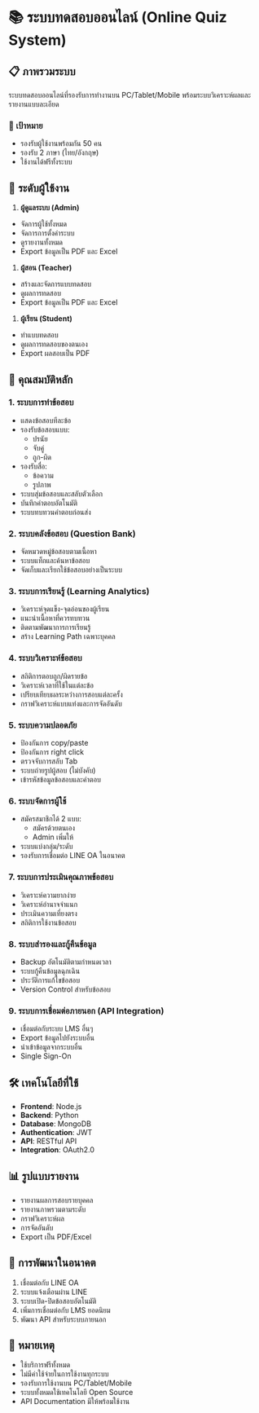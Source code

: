 # 📚 ระบบทดสอบออนไลน์ (Online Quiz System)

## 📋 ภาพรวมระบบ

ระบบทดสอบออนไลน์ที่รองรับการทำงานบน PC/Tablet/Mobile พร้อมระบบวิเคราะห์ผลและรายงานแบบละเอียด

### 🎯 เป้าหมาย

- รองรับผู้ใช้งานพร้อมกัน 50 คน
- รองรับ 2 ภาษา (ไทย/อังกฤษ)
- ใช้งานได้ฟรีทั้งระบบ

## 👥 ระดับผู้ใช้งาน

1. **ผู้ดูแลระบบ (Admin)**

- จัดการผู้ใช้ทั้งหมด
- จัดการการตั้งค่าระบบ
- ดูรายงานทั้งหมด
- Export ข้อมูลเป็น PDF และ Excel

1. **ผู้สอน (Teacher)**

- สร้างและจัดการแบบทดสอบ
- ดูผลการทดสอบ
- Export ข้อมูลเป็น PDF และ Excel

1. **ผู้เรียน (Student)**

- ทำแบบทดสอบ
- ดูผลการทดสอบของตนเอง
- Export ผลสอบเป็น PDF

## 🔑 คุณสมบัติหลัก

### 1. ระบบการทำข้อสอบ

- แสดงข้อสอบทีละข้อ
- รองรับข้อสอบแบบ:
  - ปรนัย
  - จับคู่
  - ถูก-ผิด
- รองรับสื่อ:
  - ข้อความ
  - รูปภาพ
- ระบบสุ่มข้อสอบและสลับตัวเลือก
- บันทึกคำตอบอัตโนมัติ
- ระบบทบทวนคำตอบก่อนส่ง

### 2. ระบบคลังข้อสอบ (Question Bank)

- จัดหมวดหมู่ข้อสอบตามเนื้อหา
- ระบบแท็กและค้นหาข้อสอบ
- จัดเก็บและเรียกใช้ข้อสอบอย่างเป็นระบบ

### 3. ระบบการเรียนรู้ (Learning Analytics)

- วิเคราะห์จุดแข็ง-จุดอ่อนของผู้เรียน
- แนะนำเนื้อหาที่ควรทบทวน
- ติดตามพัฒนาการการเรียนรู้
- สร้าง Learning Path เฉพาะบุคคล

### 4. ระบบวิเคราะห์ข้อสอบ

- สถิติการตอบถูก/ผิดรายข้อ
- วิเคราะห์เวลาที่ใช้ในแต่ละข้อ
- เปรียบเทียบผลระหว่างการสอบแต่ละครั้ง
- กราฟวิเคราะห์แบบแท่งและการจัดอันดับ

### 5. ระบบความปลอดภัย

- ป้องกันการ copy/paste
- ป้องกันการ right click
- ตรวจจับการสลับ Tab
- ระบบถ่ายรูปผู้สอบ (ไม่บังคับ)
- เข้ารหัสข้อมูลข้อสอบและคำตอบ

### 6. ระบบจัดการผู้ใช้

- สมัครสมาชิกได้ 2 แบบ:
  - สมัครด้วยตนเอง
  - Admin เพิ่มให้
- ระบบแบ่งกลุ่ม/ระดับ
- รองรับการเชื่อมต่อ LINE OA ในอนาคต

### 7. ระบบการประเมินคุณภาพข้อสอบ

- วิเคราะห์ความยากง่าย
- วิเคราะห์อำนาจจำแนก
- ประเมินความเที่ยงตรง
- สถิติการใช้งานข้อสอบ

### 8. ระบบสำรองและกู้คืนข้อมูล

- Backup อัตโนมัติตามกำหนดเวลา
- ระบบกู้คืนข้อมูลฉุกเฉิน
- ประวัติการแก้ไขข้อสอบ
- Version Control สำหรับข้อสอบ

### 9. ระบบการเชื่อมต่อภายนอก (API Integration)

- เชื่อมต่อกับระบบ LMS อื่นๆ
- Export ข้อมูลไปยังระบบอื่น
- นำเข้าข้อมูลจากระบบอื่น
- Single Sign-On

## 🛠 เทคโนโลยีที่ใช้

- **Frontend**: Node.js
- **Backend**: Python
- **Database**: MongoDB
- **Authentication**: JWT
- **API**: RESTful API
- **Integration**: OAuth2.0

## 📊 รูปแบบรายงาน

- รายงานผลการสอบรายบุคคล
- รายงานภาพรวมตามระดับ
- กราฟวิเคราะห์ผล
- การจัดอันดับ
- Export เป็น PDF/Excel

## 🔄 การพัฒนาในอนาคต

1. เชื่อมต่อกับ LINE OA
1. ระบบแจ้งเตือนผ่าน LINE
1. ระบบเปิด-ปิดข้อสอบอัตโนมัติ
1. เพิ่มการเชื่อมต่อกับ LMS ยอดนิยม
1. พัฒนา API สำหรับระบบภายนอก

## 📝 หมายเหตุ

- ใช้บริการฟรีทั้งหมด
- ไม่มีค่าใช้จ่ายในการใช้งานทุกระบบ
- รองรับการใช้งานบน PC/Tablet/Mobile
- ระบบทั้งหมดใช้เทคโนโลยี Open Source
- API Documentation มีให้พร้อมใช้งาน
